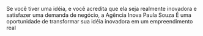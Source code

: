 Se você tiver uma idéia, e você acredita que ela seja realmente inovadora e satisfazer uma demanda de negócio, a Agência Inova Paula Souza É uma oportunidade de transformar sua idéia inovadora em um empreendimento real
